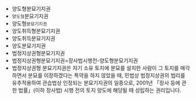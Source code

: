 - 양도형분묘기지권
- `양도형`분묘기지권
- 양도형`분묘기지권`
- 양도취득형분묘기지권
- 양도취득분묘기지권
- 양도분묘기지권
- 법정지상권형분묘기지권
- 법정지상권형분묘기지권=장사법시행전-양도형분묘기지권
- 법정지상권형 분묘기지권은 자기 소유 토지에 분묘를 설치한 사람이 그 토지를 매각하면서 분묘를 이장하겠다는 특약을 하지 않았을 때, 민법상 법정지상권의 법리를 유추적용하여 관습법상 인정되는 분묘기지권의 일종으로, 2001년 「장사 등에 관한 법률」(이하 장사법) 시행 전의 토지 양도에 해당될 때 성립하는 권리입니다. 